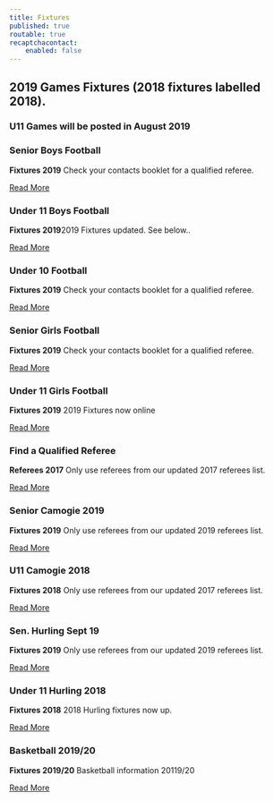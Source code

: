 ```yaml
---
title: Fixtures
published: true
routable: true
recaptchacontact:
    enabled: false
---
```


<div class="center g-title-large">
<h2 class="g-title">2019 Games Fixtures (2018 fixtures labelled 2018).</h2>
<h3 class="g-title">U11 Games will be posted in August 2019</h3>
</div>
<div class="g-grid">
<div class="g-block box1 size-33-3">
<div class="g-content">
<h3 class="g-title">Senior Boys Football</h3>
<p><strong>Fixtures 2019</strong> Check your contacts booklet for a qualified referee.</p>
<a class="button" href="http://www.cumannnambunscolchilldara.com/fixtures/senior_boys_football_19">Read More</a></div>
</div>
<div class="g-block box1 size-33-3">
<div class="g-content">
<h3 class="g-title">Under 11 Boys Football</h3>
<p><strong>Fixtures 2019</strong>2019 Fixtures updated. See below..</p>
<a class="button" href="http://www.cumannnambunscolchilldara.com/fixtures/u11-boys-football-19">Read More</a></div>
</div>
<div class="g-block box1 size-33-3">
<div class="g-content">
<h3 class="g-title">Under 10 Football</h3>
<p><strong>Fixtures 2019</strong> Check your contacts booklet for a qualified referee.</p>
<a class="button" href="http://www.cumannnambunscolchilldara.com/fixtures/u10_2019">Read More</a>
</div>
</div>
<div class="g-block box-red size-33-3">
<div class="g-content">
<h3 class="g-title">Senior Girls Football</h3>
<p><strong>Fixtures 2019</strong> Check your contacts booklet for a qualified referee.</p>
<a class="button" href="http://www.cumannnambunscolchilldara.com/fixtures/senior_girls_football_19">Read More</a>
</div>
</div>

<div class="g-block box-red size-33-3">
<div class="g-content">
<h3 class="g-title">Under 11 Girls Football</h3>
<p><strong>Fixtures 2019</strong> 2019 Fixtures now online</p>
<a class="button" href="http://www.cumannnambunscolchilldara.com/fixtures/u11_girls_football_19">Read More</a>
</div>
</div>
<div class="g-block box-blue size-33-3">
<div class="g-content">
<h3 class="g-title">Find a Qualified Referee</h3>
<p><strong>Referees 2017</strong> Only use referees from our updated 2017 referees list.</p>
<a class="button" href="http://www.cumannnambunscolchilldara.com/refereetest">Read More</a>
</div>
</div>

<div class="g-block box-purple size-33-3">
<div class="g-content">
<h3 class="g-title">Senior Camogie 2019</h3>
<p><strong>Fixtures 2019</strong> Only use referees from our updated 2019 referees list.</p>
<a class="button" href="http://www.cumannnambunscolchilldara.com/fixtures/senior_camogie_19">Read More</a>
</div>
</div>

<div class="g-block box-purple size-33-3">
<div class="g-content">
<h3 class="g-title">U11 Camogie 2018</h3>
<p><strong>Fixtures 2018</strong> Only use referees from our updated 2017 referees list.</p>
<a class="button" href="http://www.cumannnambunscolchilldara.com/fixtures/under-11-camogie-18">Read More</a>
</div>
</div>

<div class="g-block box-orange size-33-3">
<div class="g-content">
<h3 class="g-title">Sen. Hurling Sept 19</h3>
<p><strong>Fixtures 2019</strong> Only use referees from our updated 2019 referees list.</p>
<a class="button" href="http://www.cumannnambunscolchilldara.com/fixtures/senior_hurling_sept_19">Read More</a>
</div>
</div>

<div class="g-block box-orange size-33-3">
<div class="g-content">
<h3 class="g-title">Under 11 Hurling 2018</h3>
<p><strong>Fixtures 2018</strong> 2018 Hurling fixtures now up.</p>
<a class="button" href="http://www.cumannnambunscolchilldara.com/fixtures/under-11-hurling-18">Read More</a>
</div>
</div>

<div class="g-block box-grey size-33-3">
<div class="g-content">
<h3 class="g-title">Basketball 2019/20</h3>
<p><strong>Fixtures 2019/20</strong> Basketball information 20119/20</p>
<a class="button" href="http://www.cumannnambunscolchilldara.com/fixtures/basketball">Read More</a>
</div>
</div>



